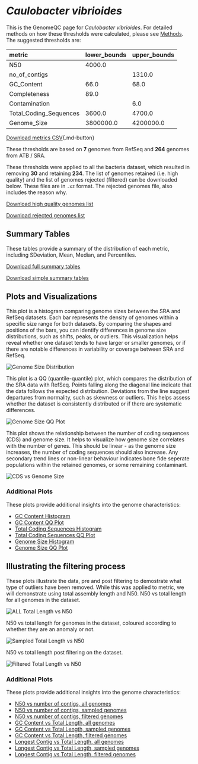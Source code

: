 # *Caulobacter vibrioides*

This is the GenomeQC page for *Caulobacter vibrioides*. For detailed methods on how these thresholds were calculated, please see [Methods](../../methods.md).
The suggested thresholds are: 

| metric                 | lower_bounds   | upper_bounds   |
|:-----------------------|:---------------|:---------------|
| N50                    | 4000.0         |                |
| no_of_contigs          |                | 1310.0         |
| GC_Content             | 66.0           | 68.0           |
| Completeness           | 89.0           |                |
| Contamination          |                | 6.0            |
| Total_Coding_Sequences | 3600.0         | 4700.0         |
| Genome_Size            | 3800000.0      | 4200000.0      |

[Download metrics CSV](Caulobacter_vibrioides_metrics.csv){.md-button}


These thresholds are based on **7** genomes from RefSeq and **264** genomes from ATB / SRA.

These thresholds were applied to all the bacteria dataset, which resulted in removing **30** and retaining **234**.
The list of genomes retained (i.e. high quality) and the list of genomes rejected (filtered) can be downloaded below. These files are in `.xz` format. The rejected genomes file, also includes the reason why.

[Download high quality genomes list](Caulobacter_vibrioides_high_quality_genomes.csv.xz)


[Download rejected genomes list](Caulobacter_vibrioides_filtered_out_genomes.csv.xz)



## Summary Tables
These tables provide a summary of the distribution of each metric, including SDeviation, Mean, Median, and Percentiles.

[Download full summary tables](summary.csv)

[Download simple summary tables](selected_summary.csv)

## Plots and Visualizations

This plot is a histogram comparing genome sizes between the SRA and RefSeq datasets. Each bar represents the density of genomes within a specific size range for both datasets. By comparing the shapes and positions of the bars, you can identify differences in genome size distributions, such as shifts, peaks, or outliers. This visualization helps reveal whether one dataset tends to have larger or smaller genomes, or if there are notable differences in variability or coverage between SRA and RefSeq.

![Genome Size Distribution](Genome_Size_refseq_histogram_kde.png)

This plot is a QQ (quantile-quantile) plot, which compares the distribution of the SRA data with RefSeq. Points falling along the diagonal line indicate that the data follows the expected distribution. Deviations from the line suggest departures from normality, such as skewness or outliers. This helps assess whether the dataset is consistently distributed or if there are systematic differences.

![Genome Size QQ Plot](Genome_Size_refseq_qqplot.png)

This plot shows the relationship between the number of coding sequences (CDS) and genome size. It helps to visualize how genome size correlates with the number of genes. This should be linear - as the genome size increases, the number of coding sequences should also increase. Any secondary trend lines or non-linear behaviour indicates bone fide seperate populations within the retained genomes, or some remaining contaminant. 

![CDS vs Genome Size](Caulobacter_vibrioides_CDS_vs_Genome_Size.png)

### Additional Plots

These plots provide additional insights into the genome characteristics:

- [GC Content Histogram](GC_Content_refseq_histogram_kde.png)
- [GC Content QQ Plot](GC_Content_refseq_qqplot.png)
- [Total Coding Sequences Histogram](Total_Coding_Sequences_refseq_histogram_kde.png)
- [Total Coding Sequences QQ Plot](Total_Coding_Sequences_refseq_qqplot.png)
- [Genome Size Histogram](Genome_Size_refseq_histogram_kde.png)
- [Genome Size QQ Plot](Genome_Size_refseq_qqplot.png)
## Illustrating the filtering process
These plots illustrate the data, pre and post filtering to demostrate what type of outliers have been removed. While this was applied to metric, we will demonstrate using total assembly length and N50.
N50 vs total length for all genomes in the dataset.

![ALL Total Length vs N50](Caulobacter_vibrioides_all_total_length_N50.png)

N50 vs total length for genomes in the dataset, coloured according to whether they are an anomaly or not.

![Sampled Total Length vs N50](Caulobacter_vibrioides_sample_total_length_N50.png)

N50 vs total length post filtering on the dataset.

![Filtered Total Length vs N50](Caulobacter_vibrioides_filt_total_length_N50.png)

### Additional Plots

These plots provide additional insights into the genome characteristics:

- [N50 vs number of contigs, all genomes](Caulobacter_vibrioides_all_N50_number.png)
- [N50 vs number of contigs, sampled genomes](Caulobacter_vibrioides_sample_N50_number.png)
- [N50 vs number of contigs, filtered genomes](Caulobacter_vibrioides_filt_N50_number.png)
- [GC Content vs Total Length, all genomes](Caulobacter_vibrioides_all_total_length_GC_Content.png)
- [GC Content vs Total Length, sampled genomes](Caulobacter_vibrioides_sample_total_length_GC_Content.png)
- [GC Content vs Total Length, filtered genomes](Caulobacter_vibrioides_filt_total_length_GC_Content.png)
- [Longest Contig vs Total Length, all genomes](Caulobacter_vibrioides_all_total_length_longest.png)
- [Longest Contig vs Total Length, sampled genomes](Caulobacter_vibrioides_sample_total_length_longest.png)
- [Longest Contig vs Total Length, filtered genomes](Caulobacter_vibrioides_filt_total_length_longest.png)
